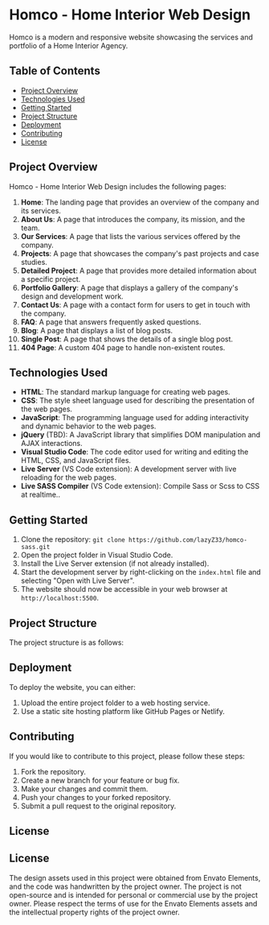 # Homco - Home Interior Web Design

Homco is a modern and responsive website showcasing the services and portfolio of a Home Interior Agency.

## Table of Contents

- [Project Overview](#project-overview)
- [Technologies Used](#technologies-used)
- [Getting Started](#getting-started)
- [Project Structure](#project-structure)
- [Deployment](#deployment)
- [Contributing](#contributing)
- [License](#license)

## Project Overview
Homco - Home Interior Web Design includes the following pages:

1. **Home**: The landing page that provides an overview of the company and its services.
2. **About Us**: A page that introduces the company, its mission, and the team.
3. **Our Services**: A page that lists the various services offered by the company.
4. **Projects**: A page that showcases the company's past projects and case studies.
5. **Detailed Project**: A page that provides more detailed information about a specific project.
6. **Portfolio Gallery**: A page that displays a gallery of the company's design and development work.
7. **Contact Us**: A page with a contact form for users to get in touch with the company.
8. **FAQ**: A page that answers frequently asked questions.
9. **Blog**: A page that displays a list of blog posts.
10. **Single Post**: A page that shows the details of a single blog post.
11. **404 Page**: A custom 404 page to handle non-existent routes.

## Technologies Used

- **HTML**: The standard markup language for creating web pages.
- **CSS**: The style sheet language used for describing the presentation of the web pages.
- **JavaScript**: The programming language used for adding interactivity and dynamic behavior to the web pages.
- **jQuery** (TBD): A JavaScript library that simplifies DOM manipulation and AJAX interactions.
- **Visual Studio Code**: The code editor used for writing and editing the HTML, CSS, and JavaScript files.
- **Live Server** (VS Code extension): A development server with live reloading for the web pages.
- **Live SASS Compiler** (VS Code extension): Compile Sass or Scss to CSS at realtime..

## Getting Started

1. Clone the repository: `git clone https://github.com/lazyZ33/homco-sass.git`
2. Open the project folder in Visual Studio Code.
3. Install the Live Server extension (if not already installed).
4. Start the development server by right-clicking on the `index.html` file and selecting "Open with Live Server".
5. The website should now be accessible in your web browser at `http://localhost:5500`.

## Project Structure

The project structure is as follows:

## Deployment

To deploy the website, you can either:

1. Upload the entire project folder to a web hosting service.
2. Use a static site hosting platform like GitHub Pages or Netlify.

## Contributing

If you would like to contribute to this project, please follow these steps:

1. Fork the repository.
2. Create a new branch for your feature or bug fix.
3. Make your changes and commit them.
4. Push your changes to your forked repository.
5. Submit a pull request to the original repository.

## License



## License

The design assets used in this project were obtained from Envato Elements, and the code was handwritten by the project owner. 
The project is not open-source and is intended for personal or commercial use by the project owner. 
Please respect the terms of use for the Envato Elements assets and the intellectual property rights of the project owner.

